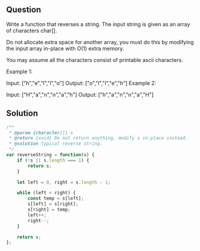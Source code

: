 ## Question

Write a function that reverses a string. The input string is given as an array of characters char[].

Do not allocate extra space for another array, you must do this by modifying the input array in-place with O(1) extra memory.

You may assume all the characters consist of printable ascii characters.

Example 1:

Input: ["h","e","l","l","o"]
Output: ["o","l","l","e","h"]
Example 2:

Input: ["H","a","n","n","a","h"]
Output: ["h","a","n","n","a","H"]

## Solution
```javascript
/**
 * @param {character[]} s
 * @return {void} Do not return anything, modify s in-place instead.
 * @solution typical reverse string.
 */
var reverseString = function(s) {
    if (!s || s.length === 1) {
        return s;
    }

    let left = 0, right = s.length - 1; 

    while (left < right) {
        const temp = s[left];
        s[left] = s[right];
        s[right] = temp;
        left++;
        right--;
    }

    return s;
};
```